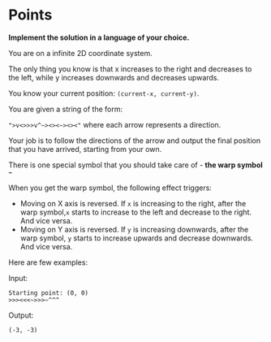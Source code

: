 # Points

**Implement the solution in a language of your choice.**

You are on a infinite 2D coordinate system.

The only thing you know is that x increases to the right and decreases to the left, while y increases downwards and decreases upwards.

You know your current position: `(current-x, current-y)`.

You are given a string of the form:

`">v<>>>v^~><><~><><"` where each arrow represents a direction.

Your job is to follow the directions of the arrow and output the final position that you have arrived, starting from your own.

There is one special symbol that you should take care of - **the warp symbol `~`**

When you get the warp symbol, the following effect triggers:

* Moving on X axis is reversed. If `x` is increasing to the right, after the warp symbol,`x` starts to increase to the left and decrease to the right. And vice versa.
* Moving on Y axis is reversed. If `y` is increasing downwards, after the warp symbol, `y` starts to increase upwards and decrease downwards. And vice versa.

Here are few examples:

Input:

```
Starting point: (0, 0)
>>><<<~>>>~^^^
```

Output:

```
(-3, -3)
```